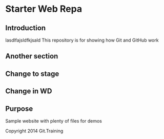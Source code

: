 # Starter Web Repa 

## Introduction
lasdlfajsldfkjsald
This repository is for showing how Git and GitHub work

## Another section

## Change to stage

## Change in WD
 
## Purpose

Sample website with plenty of files for demos

Copyright 2014 Git.Training
